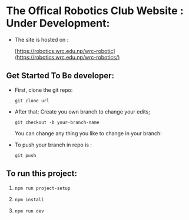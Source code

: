 
# The Offical Robotics Club Website : Under Development:

- The site is hosted on : 

    [https://robotics.wrc.edu.np/wrc-robotic](https://robotics.wrc.edu.np/wrc-robotics/)

## Get Started To Be developer:
- First, clone the git repo:

    ``` git clone url ``` 

-  After that:
    Create you own branch to change your edits;

    ``` git checkout -b your-branch-name ```

   You can change any thing you like to change in your branch:

- To push your branch in repo is :

    ``` git push ```


## To run this project:

1. ``` npm run project-setup ```

2. ``` npm install ```

3. ``` npm run dev ```

